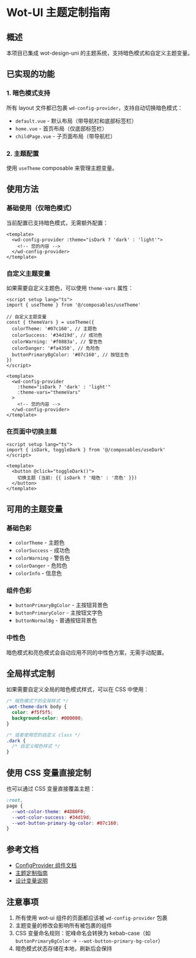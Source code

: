 # Wot-UI 主题定制指南

## 概述

本项目已集成 wot-design-uni 的主题系统，支持暗色模式和自定义主题变量。

## 已实现的功能

### 1. 暗色模式支持

所有 layout 文件都已包裹 `wd-config-provider`，支持自动切换暗色模式：

- `default.vue` - 默认布局（带导航栏和底部标签栏）
- `home.vue` - 首页布局（仅底部标签栏）
- `childPage.vue` - 子页面布局（带导航栏）

### 2. 主题配置

使用 `useTheme` composable 来管理主题变量。

## 使用方法

### 基础使用（仅暗色模式）

当前配置已支持暗色模式，无需额外配置：

```vue
<template>
  <wd-config-provider :theme="isDark ? 'dark' : 'light'">
    <!-- 您的内容 -->
  </wd-config-provider>
</template>
```

### 自定义主题变量

如果需要自定义主题色，可以使用 `theme-vars` 属性：

```vue
<script setup lang="ts">
import { useTheme } from '@/composables/useTheme'

// 自定义主题变量
const { themeVars } = useTheme({
  colorTheme: '#07c160', // 主题色
  colorSuccess: '#34d19d', // 成功色
  colorWarning: '#f0883a', // 警告色
  colorDanger: '#fa4350', // 危险色
  buttonPrimaryBgColor: '#07c160', // 按钮主色
})
</script>

<template>
  <wd-config-provider
    :theme="isDark ? 'dark' : 'light'"
    :theme-vars="themeVars"
  >
    <!-- 您的内容 -->
  </wd-config-provider>
</template>
```

### 在页面中切换主题

```vue
<script setup lang="ts">
import { isDark, toggleDark } from '@/composables/useDark'
</script>

<template>
  <button @click="toggleDark()">
    切换主题 (当前: {{ isDark ? '暗色' : '亮色' }})
  </button>
</template>
```

## 可用的主题变量

### 基础色彩

- `colorTheme` - 主题色
- `colorSuccess` - 成功色
- `colorWarning` - 警告色
- `colorDanger` - 危险色
- `colorInfo` - 信息色

### 组件色彩

- `buttonPrimaryBgColor` - 主按钮背景色
- `buttonPrimaryColor` - 主按钮文字色
- `buttonNormalBg` - 普通按钮背景色

### 中性色

暗色模式和亮色模式会自动应用不同的中性色方案，无需手动配置。

## 全局样式定制

如果需要自定义全局的暗色模式样式，可以在 CSS 中使用：

```css
/* 暗色模式下的全局样式 */
.wot-theme-dark body {
  color: #f5f5f5;
  background-color: #000000;
}

/* 或者使用您的自定义 class */
.dark {
  /* 自定义暗色样式 */
}
```

## 使用 CSS 变量直接定制

也可以通过 CSS 变量直接覆盖主题：

```css
:root,
page {
  --wot-color-theme: #4D80F0;
  --wot-color-success: #34d19d;
  --wot-button-primary-bg-color: #07c160;
}
```

## 参考文档

- [ConfigProvider 组件文档](https://wot-design-uni.netlify.app/component/config-provider.html)
- [主题定制指南](https://wot-design-uni.netlify.app/guide/custom-theme.html)
- [设计变量说明](https://wot-design-uni.netlify.app/guide/design.html)

## 注意事项

1. 所有使用 wot-ui 组件的页面都应该被 `wd-config-provider` 包裹
2. 主题变量的修改会影响所有被包裹的组件
3. CSS 变量命名规则：驼峰命名会转换为 kebab-case（如 `buttonPrimaryBgColor` → `--wot-button-primary-bg-color`）
4. 暗色模式状态存储在本地，刷新后会保持
